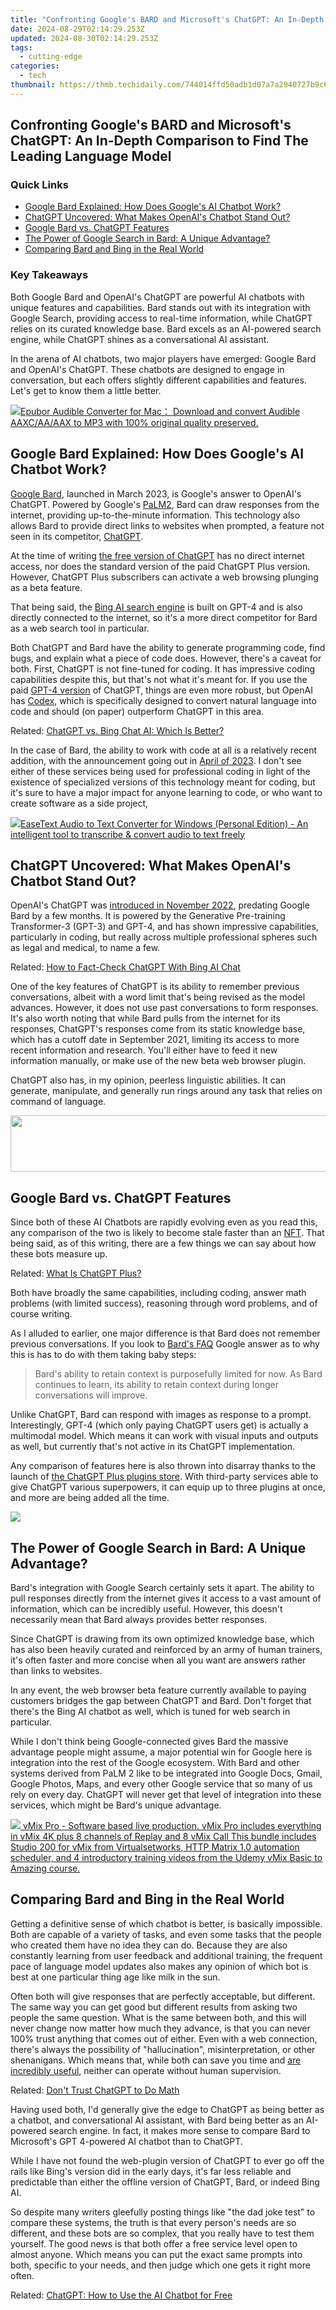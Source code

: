 ```yaml
---
title: "Confronting Google's BARD and Microsoft's ChatGPT: An In-Depth Comparison to Find The Leading Language Model"
date: 2024-08-29T02:14:29.253Z
updated: 2024-08-30T02:14:29.253Z
tags:
  - cutting-edge
categories:
  - tech
thumbnail: https://thmb.techidaily.com/744014ffd50adb1d07a7a2940727b9c6e249d35c9b35474b3c5a660491ebe0a3.png
---
```


## Confronting Google's BARD and Microsoft's ChatGPT: An In-Depth Comparison to Find The Leading Language Model

### Quick Links

* [Google Bard Explained: How Does Google's AI Chatbot Work?](https://unlock-android.techidaily.com/tips-and-tricks-for-setting-up-your-honor-x50iplus-phone-pattern-lock-by-drfone-android/)
* [ChatGPT Uncovered: What Makes OpenAI's Chatbot Stand Out?](https://sim-unlock.techidaily.com/android-unlock-code-sim-unlock-your-samsung-galaxy-s23-fe-phone-and-remove-locked-screen-by-drfone-android/)
* [Google Bard vs. ChatGPT Features](https://screen-mirror.techidaily.com/in-2024-how-to-cast-vivo-y100a-to-computer-for-iphone-and-android-drfone-by-drfone-android/)
* [The Power of Google Search in Bard: A Unique Advantage?](https://facebook-video-share.techidaily.com/new-unlock-your-youtube-potential-idea-generation-guide/)
* [Comparing Bard and Bing in the Real World](https://extra-guidance.techidaily.com/in-2024-pinnacle-enterprise-data-vaulting/)

### Key Takeaways

 Both Google Bard and OpenAI's ChatGPT are powerful AI chatbots with unique features and capabilities. Bard stands out with its integration with Google Search, providing access to real-time information, while ChatGPT relies on its curated knowledge base. Bard excels as an AI-powered search engine, while ChatGPT shines as a conversational AI assistant.

 In the arena of AI chatbots, two major players have emerged: Google Bard and OpenAI's ChatGPT. These chatbots are designed to engage in conversation, but each offers slightly different capabilities and features. Let's get to know them a little better.

<!-- affiliate ads begin -->
<a href="https://secure.2checkout.com/order/checkout.php?PRODS=4713565&QTY=1&AFFILIATE=108875&CART=1"><img src="https://www.epubor.com/images/uppic/audible-converter-interface.png" border="0">Epubor Audible Converter for Mac： Download and convert Audible AAXC/AA/AAX to MP3 with 100% original quality preserved.</a>
<!-- affiliate ads end -->
##  Google Bard Explained: How Does Google's AI Chatbot Work?

[Google Bard](https://youtube-video-recordings.techidaily.com/in-2024-enhance-branding-the-ultimate-guide-to-custom-urls-for-youtube/), launched in March 2023, is Google's answer to OpenAI's ChatGPT. Powered by Google's [PaLM2](https://blog.google/technology/ai/google-palm-2-ai-large-language-model/), Bard can draw responses from the internet, providing up-to-the-minute information. This technology also allows Bard to provide direct links to websites when prompted, a feature not seen in its competitor, [ChatGPT](https://smart-video-editing.techidaily.com/new-how-to-find-free-sites-for-sound-effect-and-add-them-in-final-cut-pro-for-2024/).

 At the time of writing [the free version of ChatGPT](https://extra-resources.techidaily.com/new-capture-clarity-editing-insights-for-professional-results/) has no direct internet access, nor does the standard version of the paid ChatGPT Plus version. However, ChatGPT Plus subscribers can activate a web browsing plunging as a beta feature.

 That being said, the [Bing AI search engine](https://facebook-video-recording.techidaily.com/new-in-2024-the-insiders-look-at-securing-fb-status-videos/) is built on GPT-4 and is also directly connected to the internet, so it's a more direct competitor for Bard as a web search tool in particular.

 Both ChatGPT and Bard have the ability to generate programming code, find bugs, and explain what a piece of code does. However, there's a caveat for both. First, ChatGPT is not fine-tuned for coding. It has impressive coding capabilities despite this, but that's not what it's meant for. If you use the paid [GPT-4 version](https://win11-tips.techidaily.com/efficiently-excel-essential-productivity-software-for-professionals-on-windows/) of ChatGPT, things are even more robust, but OpenAI has [Codex](https://openai.com/blog/openai-codex), which is specifically designed to convert natural language into code and should (on paper) outperform ChatGPT in this area.

Related: [ChatGPT vs. Bing Chat AI: Which Is Better?](https://extra-skills.techidaily.com/2024-approved-step-into-virtuality-comparing-best-vr-treadmills/) 

 In the case of Bard, the ability to work with code at all is a relatively recent addition, with the announcement going out in [April of 2023](https://blog.google/technology/ai/code-with-bard/). I don't see either of these services being used for professional coding in light of the existence of specialized versions of this technology meant for coding, but it's sure to have a major impact for anyone learning to code, or who want to create software as a side project,

<!-- affiliate ads begin -->
<a href="https://secure.2checkout.com/order/checkout.php?PRODS=40203538&QTY=1&AFFILIATE=108875&CART=1"><img src="https://secure.avangate.com/images/merchant/cc4b82e826b52ec41c810301548e8f48/products/audio-to-text-transcription-software.png" border="0">EaseText Audio to Text Converter for Windows (Personal Edition) - An intelligent tool to transcribe & convert audio to text freely </a>
<!-- affiliate ads end -->
##  ChatGPT Uncovered: What Makes OpenAI's Chatbot Stand Out?

 OpenAI's ChatGPT was [introduced in November 2022](https://youtube-help.techidaily.com/free-method-to-record-your-youtube-watching-experience-for-2024/), predating Google Bard by a few months. It is powered by the Generative Pre-training Transformer-3 (GPT-3) and GPT-4, and has shown impressive capabilities, particularly in coding, but really across multiple professional spheres such as legal and medical, to name a few.

Related: [How to Fact-Check ChatGPT With Bing AI Chat](https://facebook-video-footage.techidaily.com/new-2024-approved-how-to-add-logowatermark-to-youtube-video/) 

 One of the key features of ChatGPT is its ability to remember previous conversations, albeit with a word limit that's being revised as the model advances. However, it does not use past conversations to form responses. It's also worth noting that while Bard pulls from the internet for its responses, ChatGPT's responses come from its static knowledge base, which has a cutoff date in September 2021, limiting its access to more recent information and research. You'll either have to feed it new information manually, or make use of the new beta web browser plugin.

 ChatGPT also has, in my opinion, peerless linguistic abilities. It can generate, manipulate, and generally run rings around any task that relies on command of language.

<!-- affiliate ads begin -->
<a href="https://natural-cycles.sjv.io/c/5597632/2072200/17885" target="_top" id="2072200"><img src="//a.impactradius-go.com/display-ad/17885-2072200" border="0" alt="" width="728" height="90"/></a><img height="0" width="0" src="https://imp.pxf.io/i/5597632/2072200/17885" style="position:absolute;visibility:hidden;" border="0" />
<!-- affiliate ads end -->
##  Google Bard vs. ChatGPT Features

 Since both of these AI Chatbots are rapidly evolving even as you read this, any comparison of the two is likely to become stale faster than an [NFT](https://phone-solutions.techidaily.com/all-about-factory-reset-what-is-it-and-what-it-does-to-your-sony-xperia-10-v-drfone-by-drfone-reset-android-reset-android/). That being said, as of this writing, there are a few things we can say about how these bots measure up.

Related: [What Is ChatGPT Plus?](https://android-location.techidaily.com/in-2024-3-effective-methods-to-fake-gps-location-on-android-for-your-vivo-y78t-drfone-by-drfone-virtual/) 

 Both have broadly the same capabilities, including coding, answer math problems (with limited success), reasoning through word problems, and of course writing.

 As I alluded to earlier, one major difference is that Bard does not remember previous conversations. If you look to [Bard's FAQ](https://bard.google.com/faq) Google answer as to why this is has to do with them taking baby steps:

> Bard's ability to retain context is purposefully limited for now. As Bard continues to learn, its ability to retain context during longer conversations will improve.

 Unlike ChatGPT, Bard can respond with images as response to a prompt. Interestingly, GPT-4 (which only paying ChatGPT users get) is actually a multimodal model. Which means it can work with visual inputs and outputs as well, but currently that's not active in its ChatGPT implementation.

 Any comparison of features here is also thrown into disarray thanks to the launch of [the ChatGPT Plus plugins store](https://extra-lessons.techidaily.com/2024-approved-building-your-brand-on-instagram-the-top-9-actions-of-industry-stars/). With third-party services able to give ChatGPT various superpowers, it can equip up to three plugins at once, and more are being added all the time.

<!-- affiliate ads begin -->
<a href="https://secure.2checkout.com/order/checkout.php?PRODS=33729450&QTY=1&AFFILIATE=108875&CART=1"><img src="https://secure.avangate.com/images/merchant/7f687767ccf20fcea1c9dc4a5adc2326/Digisigner_banner_728_x_90_color_version.png" border="0"></a>
<!-- affiliate ads end -->
##  The Power of Google Search in Bard: A Unique Advantage?

 Bard's integration with Google Search certainly sets it apart. The ability to pull responses directly from the internet gives it access to a vast amount of information, which can be incredibly useful. However, this doesn't necessarily mean that Bard always provides better responses.

 Since ChatGPT is drawing from its own optimized knowledge base, which has also been heavily curated and reinforced by an army of human trainers, it's often faster and more concise when all you want are answers rather than links to websites.

 In any event, the web browser beta feature currently available to paying customers bridges the gap between ChatGPT and Bard. Don't forget that there's the Bing AI chatbot as well, which is tuned for web search in particular.

 While I don't think being Google-connected gives Bard the massive advantage people might assume, a major potential win for Google here is integration into the rest of the Google ecosystem. With Bard and other systems derived from PaLM 2 like to be integrated into Google Docs, Gmail, Google Photos, Maps, and every other Google service that so many of us rely on every day. ChatGPT will never get that level of integration into these services, which might be Bard's unique advantage.

<!-- affiliate ads begin -->
<a href="https://secure.2checkout.com/order/checkout.php?PRODS=30901410&QTY=1&AFFILIATE=108875&CART=1"> <img src="https://secure.avangate.com/images/merchant/ce9a6fb2becc2d235e62b125e9260102/products/copy_1_copy_vMixCallScreenshot1-large.jpg" border="0"> vMix Pro - Software based live production. vMix Pro includes everything in vMix 4K plus 8 channels of Replay and 8 vMix Call 
This bundle includes Studio 200 for vMix from Virtualsetworks, HTTP Matrix 1.0 automation scheduler, and 4 introductory training videos from the Udemy vMix Basic to Amazing course. </a>
<!-- affiliate ads end -->
##  Comparing Bard and Bing in the Real World

 Getting a definitive sense of which chatbot is better, is basically impossible. Both are capable of a variety of tasks, and even some tasks that the people who created them have no idea they can do. Because they are also constantly learning from user feedback and additional training, the frequent pace of language model updates also makes any opinion of which bot is best at one particular thing age like milk in the sun.

 Often both will give responses that are perfectly acceptable, but different. The same way you can get good but different results from asking two people the same question. What is the same between both, and this will never change now matter how much they advance, is that you can never 100% trust anything that comes out of either. Even with a web connection, there's always the possibility of "hallucination", misinterpretation, or other shenanigans. Which means that, while both can save you time and [are incredibly useful](https://extra-support.techidaily.com/new-pictorial-perfection-proven-techniques-for-stunning-photos/), neither can operate without human supervision.

Related: [Don't Trust ChatGPT to Do Math](https://win-blog.techidaily.com/1722998864296-persistently-unresponsive-heres-how-to-fix-the-latest-freezing-issues-in-new-world/) 

 Having used both, I'd generally give the edge to ChatGPT as being better as a chatbot, and conversational AI assistant, with Bard being better as an AI-powered search engine. In fact, it makes more sense to compare Bard to Microsoft's GPT 4-powered AI chatbot than to ChatGPT.

 While I have not found the web-plugin version of ChatGPT to ever go off the rails like Bing's version did in the early days, it's far less reliable and predictable than either the offline version of ChatGPT, Bard, or indeed Bing AI.

 So despite many writers gleefully posting things like "the dad joke test" to compare these systems, the truth is that every person's needs are so different, and these bots are so complex, that you really have to test them yourself. The good news is that both offer a free service level open to almost anyone. Which means you can put the exact same prompts into both, specific to your needs, and then judge which one gets it right more often.

Related: [ChatGPT: How to Use the AI Chatbot for Free](https://extra-resources.techidaily.com/new-capture-clarity-editing-insights-for-professional-results/)

<ins class="adsbygoogle"
     style="display:block"
     data-ad-format="autorelaxed"
     data-ad-client="ca-pub-7571918770474297"
     data-ad-slot="1223367746"></ins>



<ins class="adsbygoogle"
     style="display:block"
     data-ad-client="ca-pub-7571918770474297"
     data-ad-slot="8358498916"
     data-ad-format="auto"
     data-full-width-responsive="true"></ins>


